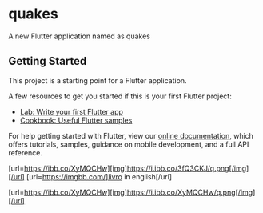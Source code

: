 # quakes

A new Flutter application named as quakes

## Getting Started

This project is a starting point for a Flutter application.

A few resources to get you started if this is your first Flutter project:

- [Lab: Write your first Flutter app](https://flutter.dev/docs/get-started/codelab)
- [Cookbook: Useful Flutter samples](https://flutter.dev/docs/cookbook)

For help getting started with Flutter, view our
[online documentation](https://flutter.dev/docs), which offers tutorials,
samples, guidance on mobile development, and a full API reference.

[url=https://ibb.co/XyMQCHw][img]https://i.ibb.co/3fQ3CKJ/q.png[/img][/url]
[url=https://imgbb.com/]livro in english[/url]


[url=https://ibb.co/XyMQCHw][img]https://i.ibb.co/XyMQCHw/q.png[/img][/url]
